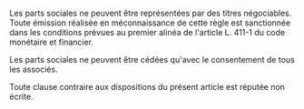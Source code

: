 Les parts sociales ne peuvent être représentées par des titres négociables. Toute émission réalisée en méconnaissance de cette règle est sanctionnée dans les conditions prévues au premier alinéa de l'article L. 411-1 du code monétaire et financier.

Les parts sociales ne peuvent être cédées qu'avec le consentement de tous les associés.

Toute clause contraire aux dispositions du présent article est réputée non écrite.
